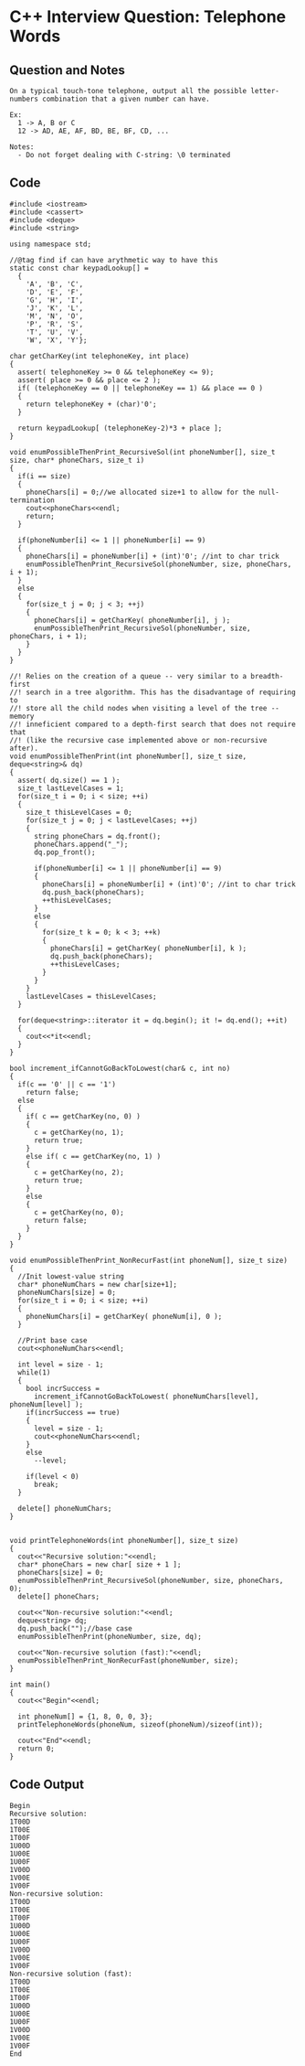 
# C++ Interview Question: Telephone Words

## Question and Notes

    On a typical touch-tone telephone, output all the possible letter-numbers combination that a given number can have.
    
    Ex: 
      1 -> A, B or C
      12 -> AD, AE, AF, BD, BE, BF, CD, ...
    
    Notes:
      - Do not forget dealing with C-string: \0 terminated

## Code

    
    #include <iostream>
    #include <cassert>
    #include <deque>
    #include <string>
    
    using namespace std;
    
    //@tag find if can have arythmetic way to have this
    static const char keypadLookup[] = 
      {
        'A', 'B', 'C', 
        'D', 'E', 'F', 
        'G', 'H', 'I', 
        'J', 'K', 'L', 
        'M', 'N', 'O', 
        'P', 'R', 'S',
        'T', 'U', 'V',
        'W', 'X', 'Y'};
    
    char getCharKey(int telephoneKey, int place)
    {
      assert( telephoneKey >= 0 && telephoneKey <= 9);
      assert( place >= 0 && place <= 2 );
      if( (telephoneKey == 0 || telephoneKey == 1) && place == 0 )
      {
        return telephoneKey + (char)'0';
      }
    
      return keypadLookup[ (telephoneKey-2)*3 + place ];
    }
    
    void enumPossibleThenPrint_RecursiveSol(int phoneNumber[], size_t size, char* phoneChars, size_t i)
    {
      if(i == size)
      {
        phoneChars[i] = 0;//we allocated size+1 to allow for the null-termination
        cout<<phoneChars<<endl;
        return;
      }
    
      if(phoneNumber[i] <= 1 || phoneNumber[i] == 9)
      {
        phoneChars[i] = phoneNumber[i] + (int)'0'; //int to char trick
        enumPossibleThenPrint_RecursiveSol(phoneNumber, size, phoneChars, i + 1);
      }
      else
      {
        for(size_t j = 0; j < 3; ++j)
        {
          phoneChars[i] = getCharKey( phoneNumber[i], j );
          enumPossibleThenPrint_RecursiveSol(phoneNumber, size, phoneChars, i + 1);
        }
      }
    }
    
    //! Relies on the creation of a queue -- very similar to a breadth-first
    //! search in a tree algorithm. This has the disadvantage of requiring to
    //! store all the child nodes when visiting a level of the tree -- memory
    //! inneficient compared to a depth-first search that does not require that
    //! (like the recursive case implemented above or non-recursive after).
    void enumPossibleThenPrint(int phoneNumber[], size_t size, deque<string>& dq)
    {
      assert( dq.size() == 1 );
      size_t lastLevelCases = 1;
      for(size_t i = 0; i < size; ++i)
      {
        size_t thisLevelCases = 0;
        for(size_t j = 0; j < lastLevelCases; ++j)
        {
          string phoneChars = dq.front();
          phoneChars.append("_");
          dq.pop_front();
    
          if(phoneNumber[i] <= 1 || phoneNumber[i] == 9)
          {
            phoneChars[i] = phoneNumber[i] + (int)'0'; //int to char trick
            dq.push_back(phoneChars);
            ++thisLevelCases;
          }
          else
          {
            for(size_t k = 0; k < 3; ++k)
            {
              phoneChars[i] = getCharKey( phoneNumber[i], k );
              dq.push_back(phoneChars);
              ++thisLevelCases;
            }
          }
        }
        lastLevelCases = thisLevelCases;
      }
    
      for(deque<string>::iterator it = dq.begin(); it != dq.end(); ++it)
      {
        cout<<*it<<endl;
      }
    }
    
    bool increment_ifCannotGoBackToLowest(char& c, int no)
    {
      if(c == '0' || c == '1')
        return false;
      else
      {
        if( c == getCharKey(no, 0) )
        {
          c = getCharKey(no, 1);
          return true;
        }
        else if( c == getCharKey(no, 1) )
        {
          c = getCharKey(no, 2);
          return true;
        }
        else
        {
          c = getCharKey(no, 0);
          return false;
        }
      }
    }
    
    void enumPossibleThenPrint_NonRecurFast(int phoneNum[], size_t size)
    {
      //Init lowest-value string
      char* phoneNumChars = new char[size+1];
      phoneNumChars[size] = 0;
      for(size_t i = 0; i < size; ++i)
      {
        phoneNumChars[i] = getCharKey( phoneNum[i], 0 );
      }
    
      //Print base case
      cout<<phoneNumChars<<endl;
    
      int level = size - 1;
      while(1)
      {
        bool incrSuccess = 
          increment_ifCannotGoBackToLowest( phoneNumChars[level], phoneNum[level] );
        if(incrSuccess == true)
        {
          level = size - 1;
          cout<<phoneNumChars<<endl;
        }
        else
          --level;
    
        if(level < 0)
          break;
      }
    
      delete[] phoneNumChars;
    }
    
    
    void printTelephoneWords(int phoneNumber[], size_t size)
    {
      cout<<"Recursive solution:"<<endl;
      char* phoneChars = new char[ size + 1 ];
      phoneChars[size] = 0;
      enumPossibleThenPrint_RecursiveSol(phoneNumber, size, phoneChars, 0);
      delete[] phoneChars;
    
      cout<<"Non-recursive solution:"<<endl;
      deque<string> dq;
      dq.push_back("");//base case
      enumPossibleThenPrint(phoneNumber, size, dq);
    
      cout<<"Non-recursive solution (fast):"<<endl;
      enumPossibleThenPrint_NonRecurFast(phoneNumber, size);
    }
    
    int main()
    {
      cout<<"Begin"<<endl;
      
      int phoneNum[] = {1, 8, 0, 0, 3};
      printTelephoneWords(phoneNum, sizeof(phoneNum)/sizeof(int));
      
      cout<<"End"<<endl;
      return 0;
    }

## Code Output

    Begin
    Recursive solution:
    1T00D
    1T00E
    1T00F
    1U00D
    1U00E
    1U00F
    1V00D
    1V00E
    1V00F
    Non-recursive solution:
    1T00D
    1T00E
    1T00F
    1U00D
    1U00E
    1U00F
    1V00D
    1V00E
    1V00F
    Non-recursive solution (fast):
    1T00D
    1T00E
    1T00F
    1U00D
    1U00E
    1U00F
    1V00D
    1V00E
    1V00F
    End

